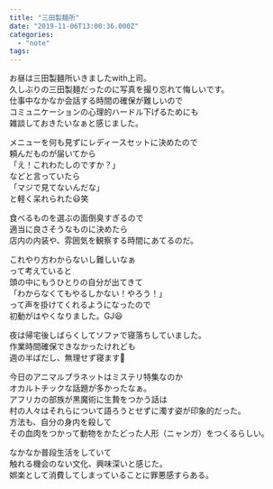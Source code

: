 ```yaml
---
title: "三田製麺所"
date: "2019-11-06T13:00:36.000Z"
categories: 
  - "note"
tags: 
---
```


お昼は三田製麺所いきましたwith上司。  
久しぶりの三田製麺だったのに写真を撮り忘れて悔しいです。  
仕事中なかなか会話する時間の確保が難しいので  
コミュニケーションの心理的ハードル下げるためにも  
雑談しておきたいなぁと感じました。

メニューを何も見ずにレディースセットに決めたので  
頼んだものが届いてから  
「え！これわたしのですか？」  
などと言っていたら  
「マジで見てないんだな」  
と軽く呆れられた😃笑

食べるものを選ぶの面倒臭すぎるので  
適当に良さそうなものに決めたら  
店内の内装や、雰囲気を観察する時間にあてるのだ。

これやり方わからないし難しいなぁ  
って考えていると  
頭の中にもうひとりの自分が出てきて  
「わからなくてもやるしかない！やろう！」  
って声を掛けてくれるようになったので  
初動がはやくなりました。GJ😃

夜は帰宅後しばらくしてソファで寝落ちしていました。  
作業時間確保できなかったけれども  
週の半ばだし、無理せず寝ます🙋

今日のアニマルプラネットはミステリ特集なのか  
オカルトチックな話題が多かったなぁ。  
アフリカの部族が黒魔術に生贄をつかう話は  
村の人々はそれらについて語ろうとせずに濁す姿が印象的だった。  
方法も、自分の身内を殺して  
その血肉をつかって動物をかたどった人形（ニャンガ）をつくるらしい。  
  
なかなか普段生活をしていて  
触れる機会のない文化、興味深いと感じた。  
娯楽として消費してしまっていることに罪悪感すらある。
